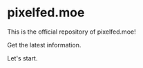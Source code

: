 # pixelfed.moe
This is the official repository of pixelfed.moe!

Get the latest information.

Let's start.
